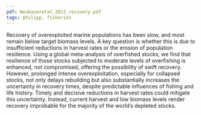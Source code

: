 ```yaml
---
pdf: Neubaueretal_2013_recovery.pdf
tags: philipp, fisheries
---
```

Recovery of overexploited marine populations has been slow, and most remain below target biomass levels. A key question is whether this is due to insufficient reductions in harvest rates or the erosion of population resilience. Using a global meta-analysis of overfished stocks, we find that resilience of those stocks subjected to moderate levels of overfishing is enhanced, not compromised, offering the possibility of swift recovery. However, prolonged intense overexploitation, especially for collapsed stocks, not only delays rebuilding but also substantially increases the uncertainty in recovery times, despite predictable influences of fishing and life history. Timely and decisive reductions in harvest rates could mitigate this uncertainty. Instead, current harvest and low biomass levels render recovery improbable for the majority of the world’s depleted stocks.
